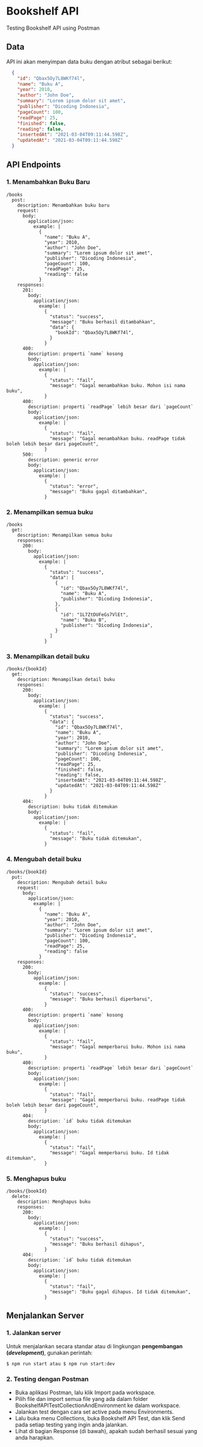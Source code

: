 # Bookshelf API
Testing Bookshelf API using Postman

## Data

API ini akan menyimpan data buku dengan atribut sebagai berikut:

```json
  {
    "id": "Qbax5Oy7L8WKf74l",
    "name": "Buku A",
    "year": 2010,
    "author": "John Doe",
    "summary": "Lorem ipsum dolor sit amet",
    "publisher": "Dicoding Indonesia",
    "pageCount": 100,
    "readPage": 25,
    "finished": false,
    "reading": false,
    "insertedAt": "2021-03-04T09:11:44.598Z",
    "updatedAt": "2021-03-04T09:11:44.598Z"
  }
```

## API Endpoints

### 1. Menambahkan Buku Baru

```raml
/books
  post:
    description: Menambahkan buku baru
    request:
      body:
        application/json:
          example: |
            {
              "name": "Buku A",
              "year": 2010,
              "author": "John Doe",
              "summary": "Lorem ipsum dolor sit amet",
              "publisher": "Dicoding Indonesia",
              "pageCount": 100,
              "readPage": 25,
              "reading": false
            }
    responses:
      201:
        body:
          application/json:
            example: |
              {
                "status": "success",
                "message": "Buku berhasil ditambahkan",
                "data": {
                  "bookId": "Qbax5Oy7L8WKf74l",
                }
              }
      400:
        description: properti `name` kosong
        body:
          application/json:
            example: |
              {
                "status": "fail",
                "message": "Gagal menambahkan buku. Mohon isi nama buku",
              }
      400:
        description: properti `readPage` lebih besar dari `pageCount`
        body:
          application/json:
            example: |
              {
                "status": "fail",
                "message": "Gagal menambahkan buku. readPage tidak boleh lebih besar dari pageCount",
              }
      500:
        description: generic error
        body:
          application/json:
            example: |
              {
                "status": "error",
                "message": "Buku gagal ditambahkan",
              }
```

### 2. Menampilkan semua buku

```raml
/books
  get:
    description: Menampilkan semua buku
    responses:
      200:
        body:
          application/json:
            example: |
              {
                "status": "success",
                "data": [
                  {
                    "id": "Qbax5Oy7L8WKf74l",
                    "name": "Buku A",
                    "publisher": "Dicoding Indonesia",
                  },
                  {
                    "id": "1L7ZtDUFeGs7VlEt",
                    "name": "Buku B",
                    "publisher": "Dicoding Indonesia",
                  }
                ]
              }
```

### 3. Menampilkan detail buku

```raml
/books/{bookId}
  get:
    description: Menampilkan detail buku
    responses:
      200:
        body:
          application/json:
            example: |
              {
                "status": "success",
                "data": {
                  "id": "Qbax5Oy7L8WKf74l",
                  "name": "Buku A",
                  "year": 2010,
                  "author": "John Doe",
                  "summary": "Lorem ipsum dolor sit amet",
                  "publisher": "Dicoding Indonesia",
                  "pageCount": 100,
                  "readPage": 25,
                  "finished": false,
                  "reading": false,
                  "insertedAt": "2021-03-04T09:11:44.598Z",
                  "updatedAt": "2021-03-04T09:11:44.598Z"
                }
              }
      404:
        description: buku tidak ditemukan
        body:
          application/json:
            example: |
              {
                "status": "fail",
                "message": "Buku tidak ditemukan",
              }
```

### 4. Mengubah detail buku

```raml
/books/{bookId}
  put:
    description: Mengubah detail buku
    request:
      body:
        application/json:
          example: |
            {
              "name": "Buku A",
              "year": 2010,
              "author": "John Doe",
              "summary": "Lorem ipsum dolor sit amet",
              "publisher": "Dicoding Indonesia",
              "pageCount": 100,
              "readPage": 25,
              "reading": false
            }
    responses:
      200:
        body:
          application/json:
            example: |
              {
                "status": "success",
                "message": "Buku berhasil diperbarui",
              }
      400:
        description: properti `name` kosong
        body:
          application/json:
            example: |
              {
                "status": "fail",
                "message": "Gagal memperbarui buku. Mohon isi nama buku",
              }
      400:
        description: properti `readPage` lebih besar dari `pageCount`
        body:
          application/json:
            example: |
              {
                "status": "fail",
                "message": "Gagal memperbarui buku. readPage tidak boleh lebih besar dari pageCount",
              }
      404:
        description: `id` buku tidak ditemukan
        body:
          application/json:
            example: |
              {
                "status": "fail",
                "message": "Gagal memperbarui buku. Id tidak ditemukan",
              }
```

### 5. Menghapus buku

```raml
/books/{bookId}
  delete:
    description: Menghapus buku
    responses:
      200:
        body:
          application/json:
            example: |
              {
                "status": "success",
                "message": "Buku berhasil dihapus",
              }
      404:
        description: `id` buku tidak ditemukan
        body:
          application/json:
            example: |
              {
                "status": "fail",
                "message": "Buku gagal dihapus. Id tidak ditemukan",
              }
```


## Menjalankan Server

### 1. Jalankan server

Untuk menjalankan secara standar atau di lingkungan **pengembangan (*development*)**, gunakan perintah:

```bash
$ npm run start atau $ npm run start:dev 
```

### 2. Testing dengan Postman
- Buka aplikasi Postman, lalu klik Import pada workspace.
- Pilih file dan import semua file yang ada dalam folder BookshelfAPITestCollectionAndEnvironment ke dalam workspace.
- Jalankan test dengan cara set active pada menu Environments.
- Lalu buka menu Collections, buka Bookshelf API Test, dan klik Send pada setiap testing yang ingin anda jalankan.
- Lihat di bagian Response (di bawah), apakah sudah berhasil sesuai yang anda harapkan.

